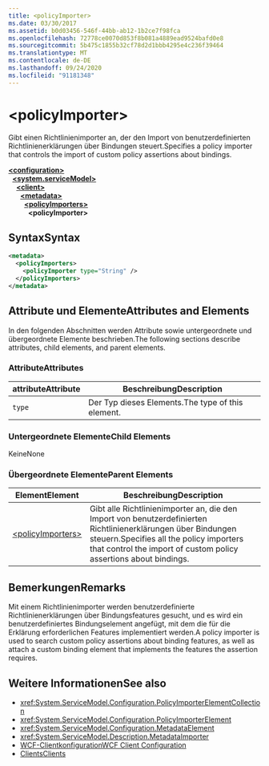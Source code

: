 ```yaml
---
title: <policyImporter>
ms.date: 03/30/2017
ms.assetid: b0d03456-546f-44bb-ab12-1b2ce7f98fca
ms.openlocfilehash: 72778ce0070d853f8b081a4889ead9524bafd0e8
ms.sourcegitcommit: 5b475c1855b32cf78d2d1bbb4295e4c236f39464
ms.translationtype: MT
ms.contentlocale: de-DE
ms.lasthandoff: 09/24/2020
ms.locfileid: "91181348"
---
```

# \<policyImporter>

<span data-ttu-id="d1e6c-101">Gibt einen Richtlinienimporter an, der den Import von benutzerdefinierten Richtlinienerklärungen über Bindungen steuert.</span><span class="sxs-lookup"><span data-stu-id="d1e6c-101">Specifies a policy importer that controls the import of custom policy assertions about bindings.</span></span>  
  
[**\<configuration>**](../configuration-element.md)\
&nbsp;&nbsp;[**\<system.serviceModel>**](system-servicemodel.md)\
&nbsp;&nbsp;&nbsp;&nbsp;[**\<client>**](client.md)\
&nbsp;&nbsp;&nbsp;&nbsp;&nbsp;&nbsp;[**\<metadata>**](metadata.md)\
&nbsp;&nbsp;&nbsp;&nbsp;&nbsp;&nbsp;&nbsp;&nbsp;[**\<policyImporters>**](policyimporters.md)  
&nbsp;&nbsp;&nbsp;&nbsp;&nbsp;&nbsp;&nbsp;&nbsp;&nbsp;&nbsp;**\<policyImporter>**  
  
## <a name="syntax"></a><span data-ttu-id="d1e6c-102">Syntax</span><span class="sxs-lookup"><span data-stu-id="d1e6c-102">Syntax</span></span>  
  
```xml  
<metadata>
  <policyImporters>
    <policyImporter type="String" />
  </policyImporters>
</metadata>
```  
  
## <a name="attributes-and-elements"></a><span data-ttu-id="d1e6c-103">Attribute und Elemente</span><span class="sxs-lookup"><span data-stu-id="d1e6c-103">Attributes and Elements</span></span>  

 <span data-ttu-id="d1e6c-104">In den folgenden Abschnitten werden Attribute sowie untergeordnete und übergeordnete Elemente beschrieben.</span><span class="sxs-lookup"><span data-stu-id="d1e6c-104">The following sections describe attributes, child elements, and parent elements.</span></span>  
  
### <a name="attributes"></a><span data-ttu-id="d1e6c-105">Attribute</span><span class="sxs-lookup"><span data-stu-id="d1e6c-105">Attributes</span></span>  
  
|<span data-ttu-id="d1e6c-106">attribute</span><span class="sxs-lookup"><span data-stu-id="d1e6c-106">Attribute</span></span>|<span data-ttu-id="d1e6c-107">Beschreibung</span><span class="sxs-lookup"><span data-stu-id="d1e6c-107">Description</span></span>|  
|---------------|-----------------|  
|`type`|<span data-ttu-id="d1e6c-108">Der Typ dieses Elements.</span><span class="sxs-lookup"><span data-stu-id="d1e6c-108">The type of this element.</span></span>|  
  
### <a name="child-elements"></a><span data-ttu-id="d1e6c-109">Untergeordnete Elemente</span><span class="sxs-lookup"><span data-stu-id="d1e6c-109">Child Elements</span></span>  

 <span data-ttu-id="d1e6c-110">Keine</span><span class="sxs-lookup"><span data-stu-id="d1e6c-110">None</span></span>  
  
### <a name="parent-elements"></a><span data-ttu-id="d1e6c-111">Übergeordnete Elemente</span><span class="sxs-lookup"><span data-stu-id="d1e6c-111">Parent Elements</span></span>  
  
|<span data-ttu-id="d1e6c-112">Element</span><span class="sxs-lookup"><span data-stu-id="d1e6c-112">Element</span></span>|<span data-ttu-id="d1e6c-113">Beschreibung</span><span class="sxs-lookup"><span data-stu-id="d1e6c-113">Description</span></span>|  
|-------------|-----------------|  
|[\<policyImporters>](policyimporters.md)|<span data-ttu-id="d1e6c-114">Gibt alle Richtlinienimporter an, die den Import von benutzerdefinierten Richtlinienerklärungen über Bindungen steuern.</span><span class="sxs-lookup"><span data-stu-id="d1e6c-114">Specifies all the policy importers that control the import of custom policy assertions about bindings.</span></span>|  
  
## <a name="remarks"></a><span data-ttu-id="d1e6c-115">Bemerkungen</span><span class="sxs-lookup"><span data-stu-id="d1e6c-115">Remarks</span></span>  

 <span data-ttu-id="d1e6c-116">Mit einem Richtlinienimporter werden benutzerdefinierte Richtlinienerklärungen über Bindungsfeatures gesucht, und es wird ein benutzerdefiniertes Bindungselement angefügt, mit dem die für die Erklärung erforderlichen Features implementiert werden.</span><span class="sxs-lookup"><span data-stu-id="d1e6c-116">A policy importer is used to search custom policy assertions about binding features, as well as attach a custom binding element that implements the features the assertion requires.</span></span>  
  
## <a name="see-also"></a><span data-ttu-id="d1e6c-117">Weitere Informationen</span><span class="sxs-lookup"><span data-stu-id="d1e6c-117">See also</span></span>

- <xref:System.ServiceModel.Configuration.PolicyImporterElementCollection>
- <xref:System.ServiceModel.Configuration.PolicyImporterElement>
- <xref:System.ServiceModel.Configuration.MetadataElement>
- <xref:System.ServiceModel.Description.MetadataImporter>
- [<span data-ttu-id="d1e6c-118">WCF-Clientkonfiguration</span><span class="sxs-lookup"><span data-stu-id="d1e6c-118">WCF Client Configuration</span></span>](../../../wcf/feature-details/client-configuration.md)
- [<span data-ttu-id="d1e6c-119">Clients</span><span class="sxs-lookup"><span data-stu-id="d1e6c-119">Clients</span></span>](../../../wcf/feature-details/clients.md)
